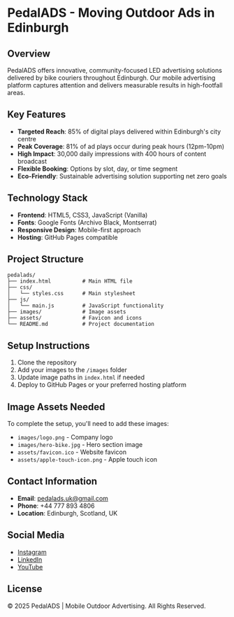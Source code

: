 # PedalADS - Moving Outdoor Ads in Edinburgh

## Overview
PedalADS offers innovative, community-focused LED advertising solutions delivered by bike couriers throughout Edinburgh. Our mobile advertising platform captures attention and delivers measurable results in high-footfall areas.

## Key Features
- **Targeted Reach**: 85% of digital plays delivered within Edinburgh's city centre
- **Peak Coverage**: 81% of ad plays occur during peak hours (12pm-10pm)
- **High Impact**: 30,000 daily impressions with 400 hours of content broadcast
- **Flexible Booking**: Options by slot, day, or time segment
- **Eco-Friendly**: Sustainable advertising solution supporting net zero goals

## Technology Stack
- **Frontend**: HTML5, CSS3, JavaScript (Vanilla)
- **Fonts**: Google Fonts (Archivo Black, Montserrat)
- **Responsive Design**: Mobile-first approach
- **Hosting**: GitHub Pages compatible

## Project Structure
```
pedalads/
├── index.html          # Main HTML file
├── css/
│   └── styles.css      # Main stylesheet
├── js/
│   └── main.js         # JavaScript functionality
├── images/             # Image assets
├── assets/             # Favicon and icons
└── README.md           # Project documentation
```

## Setup Instructions
1. Clone the repository
2. Add your images to the `/images` folder
3. Update image paths in `index.html` if needed
4. Deploy to GitHub Pages or your preferred hosting platform

## Image Assets Needed
To complete the setup, you'll need to add these images:
- `images/logo.png` - Company logo
- `images/hero-bike.jpg` - Hero section image
- `assets/favicon.ico` - Website favicon
- `assets/apple-touch-icon.png` - Apple touch icon

## Contact Information
- **Email**: pedalads.uk@gmail.com
- **Phone**: +44 777 893 4806
- **Location**: Edinburgh, Scotland, UK

## Social Media
- [Instagram](https://www.instagram.com/pedalads.uk)
- [LinkedIn](https://www.linkedin.com/in/davidrocruz)
- [YouTube](https://www.youtube.com/@pedaladsuk)

## License
© 2025 PedalADS | Mobile Outdoor Advertising. All Rights Reserved.